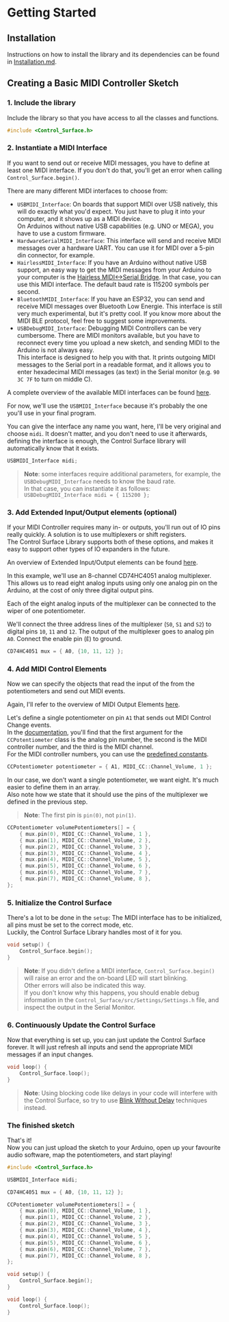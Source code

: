 # Getting Started

## Installation

Instructions on how to install the library and its dependencies can be found 
in [Installation.md](Installation.md).

## Creating a Basic MIDI Controller Sketch

### 1. Include the library

Include the library so that you have access to all the classes and functions.

```cpp
#include <Control_Surface.h>
```

### 2. Instantiate a MIDI Interface

If you want to send out or receive MIDI messages, you have to define at least 
one MIDI interface. If you don't do that, you'll get an error when calling
`Control_Surface.begin()`.

There are many different MIDI interfaces to choose from:

- `USBMIDI_Interface`: On boards that support MIDI over USB natively, this will
do exactly what you'd expect. You just have to plug it into your computer, and
it shows up as a MIDI device.  
On Arduinos without native USB capabilities (e.g. UNO or MEGA), you have to use 
a custom firmware.
- `HardwareSerialMIDI_Interface`: This interface will send and receive MIDI 
messages over a hardware UART. You can use it for MIDI over a 5-pin din 
connector, for example.
- `HairlessMIDI_Interface`: If you have an Arduino without native USB support, 
an easy way to get the MIDI messages from your Arduino to your computer is 
the [Hairless MIDI<->Serial Bridge](https://projectgus.github.io/hairless-midiserial/).
In that case, you can use this MIDI interface. The default baud rate is 115200
symbols per second.
- `BluetoothMIDI_Interface`: If you have an ESP32, you can send and receive MIDI
messages over Bluetooth Low Energie. This interface is still very much
experimental, but it's pretty cool. If you know more about the MIDI BLE
protocol, feel free to suggest some improvements.
- `USBDebugMIDI_Interface`: Debugging MIDI Controllers can be very cumbersome. 
There are MIDI monitors available, but you have to reconnect every time you 
upload a new sketch, and sending MIDI to the Arduino is not always easy.  
This interface is designed to help you with that. It prints outgoing MIDI
messages to the Serial port in a readable format, and it allows you to enter 
hexadecimal MIDI messages (as text) in the Serial monitor 
(e.g. `90 3C 7F` to turn on middle C).

A complete overview of the available MIDI interfaces can be found [here](
https://tttapa.github.io/Control-Surface/Doc/Doxygen/dc/df0/group__MIDIInterfaces.html).

For now, we'll use the `USBMIDI_Interface` because it's probably the one you'll
use in your final program.

You can give the interface any name you want, here, I'll be very original and
choose `midi`. It doesn't matter, and you don't need to use it afterwards, 
defining the interface is enough, the Control Surface library will automatically
know that it exists.

```cpp
USBMIDI_Interface midi;
```

> **Note**: some interfaces require additional parameters, for example, 
> the `USBDebugMIDI_Interface` needs to know the baud rate.  
> In that case, you can instantiate it as follows:  
> `USBDebugMIDI_Interface midi = { 115200 };`

### 3. Add Extended Input/Output elements (optional)

If your MIDI Controller requires many in- or outputs, you'll run out of IO pins
really quickly. A solution is to use multiplexers or shift registers.  
The Control Surface Library supports both of these options, and makes it easy
to support other types of IO expanders in the future.

An overview of Extended Input/Output elements can be found [here](
https://tttapa.github.io/Control-Surface/Doc/Doxygen/d1/d8e/group__ExtIO.html).

In this example, we'll use an 8-channel CD74HC4051 analog multiplexer. This
allows us to read eight analog inputs using only one analog pin on the Arduino,
at the cost of only three digital output pins.

Each of the eight analog inputs of the multiplexer can be connected to the wiper
of one potentiometer.

We'll connect the three address lines of the multiplexer (`S0`, `S1` and `S2`)
to digital pins `10`, `11` and `12`. The output of the multiplexer goes to 
analog pin `A0`. Connect the enable pin (`Ē`) to ground.

```cpp
CD74HC4051 mux = { A0, {10, 11, 12} };
```

### 4. Add MIDI Control Elements

Now we can specify the objects that read the input of the from the 
potentiometers and send out MIDI events.

Again, I'll refer to the overview of MIDI Output Elements [here](
https://tttapa.github.io/Control-Surface/Doc/Doxygen/d7/dcd/group__MIDIOutputElements.html).

Let's define a single potentiometer on pin `A1` that sends out MIDI Control 
Change events.  
In the [documentation](
https://tttapa.github.io/Control-Surface/Doc/Doxygen/db/d32/classCCPotentiometer.html),
you'll find that the first argument for the `CCPotentiometer` class is the 
analog pin number, the second is the MIDI controller number, and the third
is the MIDI channel.  
For the MIDI controller numbers, you can use the [predefined constants](
https://tttapa.github.io/Control-Surface/Doc/Doxygen/d4/dbe/namespaceMIDI__CC.html).

```cpp
CCPotentiometer potentiometer = { A1, MIDI_CC::Channel_Volume, 1 };
```

In our case, we don't want a single potentiometer, we want eight. It's much
easier to define them in an array.  
Also note how we state that it should use the pins of the multiplexer we 
defined in the previous step. 

> **Note**: The first pin is `pin(0)`, not `pin(1)`.

```cpp
CCPotentiometer volumePotentiometers[] = {
    { mux.pin(0), MIDI_CC::Channel_Volume, 1 },
    { mux.pin(1), MIDI_CC::Channel_Volume, 2 },
    { mux.pin(2), MIDI_CC::Channel_Volume, 3 },
    { mux.pin(3), MIDI_CC::Channel_Volume, 4 },
    { mux.pin(4), MIDI_CC::Channel_Volume, 5 },
    { mux.pin(5), MIDI_CC::Channel_Volume, 6 },
    { mux.pin(6), MIDI_CC::Channel_Volume, 7 },
    { mux.pin(7), MIDI_CC::Channel_Volume, 8 },
};
```

### 5. Initialize the Control Surface

There's a lot to be done in the `setup`: The MIDI interface has to be 
initialized, all pins must be set to the correct mode, etc.  
Luckily, the Control Surface Library
handles most of it for you.

```cpp
void setup() {
    Control_Surface.begin();
}
```

> **Note**: If you didn't define a MIDI interface, `Control_Surface.begin()`
> will raise an error and the on-board LED will start blinking.  
> Other errors will also be indicated this way.  
> If you don't know why this happens, you should enable debug information in 
> the `Control_Surface/src/Settings/Settings.h` file, and inspect the output
> in the Serial Monitor.

### 6. Continuously Update the Control Surface

Now that everything is set up, you can just update the Control Surface forever.
It will just refresh all inputs and send the appropriate MIDI messages if an
input changes.

```cpp
void loop() {
    Control_Surface.loop();
}
```

> **Note**: Using blocking code like delays in your code will interfere with the
> Control Surface, so try to use [Blink Without Delay](
https://www.arduino.cc/en/Tutorial/BlinkWithoutDelay) techniques instead.

### The finished sketch

That's it!  
Now you can just upload the sketch to your Arduino, open up your favourite audio
software, map the potentiometers, and start playing!

```cpp
#include <Control_Surface.h>

USBMIDI_Interface midi;

CD74HC4051 mux = { A0, {10, 11, 12} };

CCPotentiometer volumePotentiometers[] = {
    { mux.pin(0), MIDI_CC::Channel_Volume, 1 },
    { mux.pin(1), MIDI_CC::Channel_Volume, 2 },
    { mux.pin(2), MIDI_CC::Channel_Volume, 3 },
    { mux.pin(3), MIDI_CC::Channel_Volume, 4 },
    { mux.pin(4), MIDI_CC::Channel_Volume, 5 },
    { mux.pin(5), MIDI_CC::Channel_Volume, 6 },
    { mux.pin(6), MIDI_CC::Channel_Volume, 7 },
    { mux.pin(7), MIDI_CC::Channel_Volume, 8 },
};

void setup() {
    Control_Surface.begin();
}

void loop() {
    Control_Surface.loop();
}
```